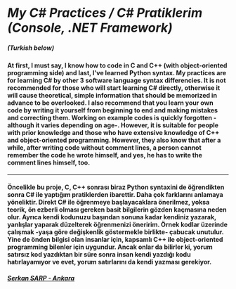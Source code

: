 # _My C# Practices / C# Pratiklerim (Console, .NET Framework)_

##### (Turkish below)
#### At first, I must say, I know how to code in C and C++ (with object-oriented programming side) and last, I've learned Python syntax. My practices are for learning C# by other 3 software language syntax differencies. It is not recommended for those who will start learning C# directly, otherwise it will cause theoretical, simple information that should be memorized in advance to be overlooked. I also recommend that you learn your own code by writing it yourself from beginning to end and making mistakes and correcting them. Working on example codes is quickly forgotten -although it varies depending on age-. However, it is suitable for people with prior knowledge and those who have extensive knowledge of C++ and object-oriented programming. However, they also know that after a while, after writing code without comment lines, a person cannot remember the code he wrote himself, and yes, he has to write the comment lines himself, too.
---
#### Öncelikle bu proje, C, C++ sonrası biraz Python syntaxini de öğrendikten sonra C# ile yaptığım pratiklerden ibarettir. Daha çok farklarını anlamaya yöneliktir. Direkt C# ile öğrenmeye başlayacaklara önerilmez, yoksa teorik, ön ezberli olması gereken basit bilgilerin gözden kaçmasına neden olur. Ayrıca kendi kodunuzu başından sonuna kadar kendiniz yazarak, yanlışlar yaparak düzelterek öğrenmenizi öneririm. Örnek kodlar üzerinde çalışmak -yaşa göre değişkenlik göstermekle birlikte- çabucak unutulur. Yine de önden bilgisi olan insanlar için, kapsamlı C++ ile object-oriented programming bilenler için uygundur. Ancak onlar da bilirler ki, yorum satırsız kod yazdıktan bir süre sonra insan kendi yazdığı kodu hatırlayamıyor ve evet, yorum satırlarını da kendi yazması gerekiyor.
##### <ins>Serkan SARP - Ankara</ins>
